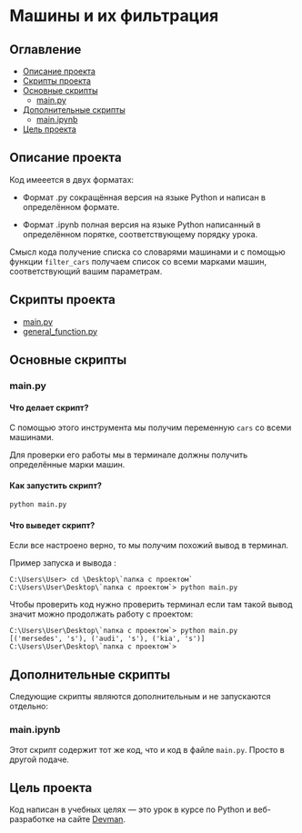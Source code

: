 # Машины и их фильтрация

## Оглавление

* [Описание проекта](#описание-проекта)
* [Скрипты проекта](#cкрипты-проекта)
* [Основные скрипты](#основные-скрипты)
    * [main.py](#mainpy)
* [Дополнительные скрипты](#дополнительные-скрипты)
    * [main.ipynb](#mainipynb) 
* [Цель проекта](#цель-проекта)

## Описание проекта

Код имееется в двух форматах:

- Формат .py сокращённая версия на языке Python и написан в определённом формате.

- Формат .ipynb полная версия на языке Python написанный в определённом порятке, соответствующему порядку урока.

Смысл кода получение списка со словарями машинами и с помощью функции `filter_cars` получаем список со всеми марками машин, соответствующий вашим параметрам.

## Скрипты проекта

* [main.py](#mainpy)
* [general_function.py](#generalfunctionpy)

## Основные скрипты

### main.py

#### Что делает скрипт?

С помощью этого инструмента мы получим переменную `cars` со всеми машинами.

Для проверки его работы мы в терминале должны получить определённые марки машин.

#### Как запустить скрипт?

```bash
python main.py
```

#### Что выведет скрипт?

Если все настроено верно, то мы получим похожий вывод в терминал.

Пример запуска и вывода :

```
C:\Users\User> cd \Desktop\`папка с проектом`
C:\Users\User\Desktop\`папка с проектом`> python main.py
```

Чтобы проверить код нужно проверить терминал если там такой вывод значит можно продолжать работу с проектом:

```
C:\Users\User\Desktop\`папка с проектом`> python main.py
[('mersedes', 's'), ('audi', 's'), ('kia', 's')]
C:\Users\User\Desktop\`папка с проектом`>
```

## Дополнительные скрипты

Следующие скрипты являются дополнительным и не запускаются отдельно:

### main.ipynb

Этот скрипт содержит тот же код, что и код в файле `main.py`. Просто в другой подаче.

## Цель проекта

Код написан в учебных целях — это урок в курсе по Python и веб-разработке на сайте [Devman](https://dvmn.org).
